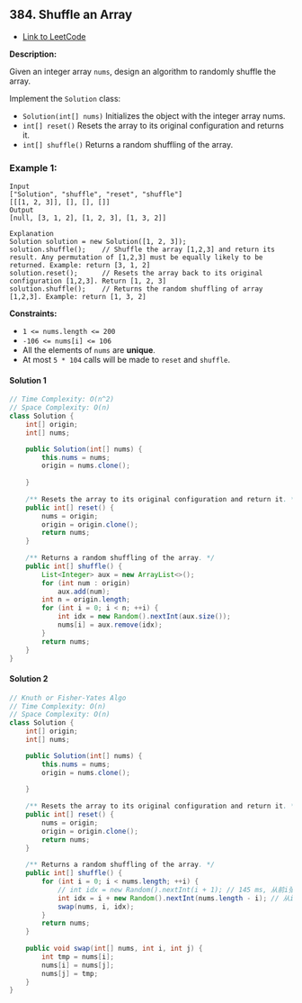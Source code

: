 ## 384. Shuffle an Array

- [Link to LeetCode](https://leetcode.com/problems/shuffle-an-array/)

**Description:**



Given an integer array `nums`, design an algorithm to randomly shuffle the array.

Implement the `Solution` class:

- `Solution(int[] nums)` Initializes the object with the integer array nums.
- `int[] reset()` Resets the array to its original configuration and returns it.
- `int[] shuffle()` Returns a random shuffling of the array.



<!-- tabs:start -->

### **Example 1:**

```
Input
["Solution", "shuffle", "reset", "shuffle"]
[[[1, 2, 3]], [], [], []]
Output
[null, [3, 1, 2], [1, 2, 3], [1, 3, 2]]

Explanation
Solution solution = new Solution([1, 2, 3]);
solution.shuffle();    // Shuffle the array [1,2,3] and return its result. Any permutation of [1,2,3] must be equally likely to be returned. Example: return [3, 1, 2]
solution.reset();      // Resets the array back to its original configuration [1,2,3]. Return [1, 2, 3]
solution.shuffle();    // Returns the random shuffling of array [1,2,3]. Example: return [1, 3, 2]
```

<!-- tabs:end -->



**Constraints:**

- `1 <= nums.length <= 200`
- `-106 <= nums[i] <= 106`
- All the elements of `nums` are **unique**.
- At most `5 * 104` calls will be made to `reset` and `shuffle`.









<!-- tabs:start -->

#### **Solution 1**



```java
// Time Complexity: O(n^2)
// Space Complexity: O(n)
class Solution {
    int[] origin;
    int[] nums;

    public Solution(int[] nums) {
        this.nums = nums;
        origin = nums.clone();
        
    }
    
    /** Resets the array to its original configuration and return it. */
    public int[] reset() {
        nums = origin;
        origin = origin.clone();
        return nums;
    }
    
    /** Returns a random shuffling of the array. */
    public int[] shuffle() {
        List<Integer> aux = new ArrayList<>();
        for (int num : origin)
            aux.add(num);
        int n = origin.length;
        for (int i = 0; i < n; ++i) {
            int idx = new Random().nextInt(aux.size());
            nums[i] = aux.remove(idx);
        }
        return nums;
    }
}
```





#### **Solution 2**



```java
// Knuth or Fisher-Yates Algo
// Time Complexity: O(n)
// Space Complexity: O(n)
class Solution {
    int[] origin;
    int[] nums;

    public Solution(int[] nums) {
        this.nums = nums;
        origin = nums.clone();
        
    }
    
    /** Resets the array to its original configuration and return it. */
    public int[] reset() {
        nums = origin;
        origin = origin.clone();
        return nums;
    }
    
    /** Returns a random shuffling of the array. */
    public int[] shuffle() {
        for (int i = 0; i < nums.length; ++i) {
            // int idx = new Random().nextInt(i + 1); // 145 ms, 从前i张牌随机选出idx
            int idx = i + new Random().nextInt(nums.length - i); // 从i张牌往后随机选出idx
            swap(nums, i, idx);
        }
        return nums;
    }
    
    public void swap(int[] nums, int i, int j) {
        int tmp = nums[i];
        nums[i] = nums[j];
        nums[j] = tmp;
    }
}
```





<!-- tabs:end -->



